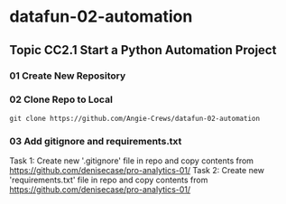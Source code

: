 # datafun-02-automation
## Topic CC2.1 Start a Python Automation Project

### 01 Create New Repository

### 02 Clone Repo to Local
```shell
git clone https://github.com/Angie-Crews/datafun-02-automation
```

### 03 Add gitignore and requirements.txt
Task 1:  Create new '.gitignore' file in repo and copy contents from https://github.com/denisecase/pro-analytics-01/
Task 2:  Create new 'requirements.txt' file in repo and copy contents from https://github.com/denisecase/pro-analytics-01/
